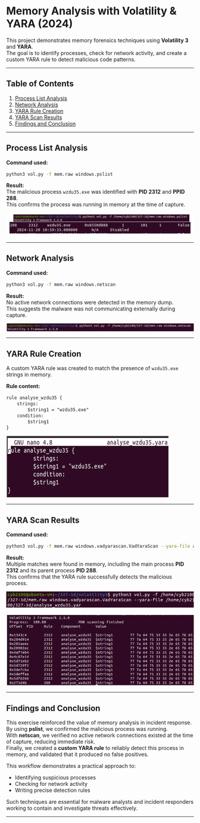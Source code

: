 # Memory Analysis with Volatility & YARA (2024)

This project demonstrates memory forensics techniques using **Volatility 3** and **YARA**.  
The goal is to identify processes, check for network activity, and create a custom YARA rule to detect malicious code patterns.

---

## Table of Contents
1. [Process List Analysis](#process-list-analysis)
2. [Network Analysis](#network-analysis)
3. [YARA Rule Creation](#yara-rule-creation)
4. [YARA Scan Results](#yara-scan-results)
5. [Findings and Conclusion](#findings-and-conclusion)

---

## Process List Analysis

**Command used:**
```bash
python3 vol.py -f mem.raw windows.pslist
```

**Result:**  
The malicious process `wzdu35.exe` was identified with **PID 2312** and **PPID 288**.  
This confirms the process was running in memory at the time of capture.

![Process List Screenshot](screenshots/volatility_pslist_wzdu35.png)

---

## Network Analysis

**Command used:**
```bash
python3 vol.py -f mem.raw windows.netscan
```

**Result:**  
No active network connections were detected in the memory dump.  
This suggests the malware was not communicating externally during capture.

![Network Scan Screenshot](screenshots/volatility_netscan_empty.png)

---

## YARA Rule Creation

A custom YARA rule was created to match the presence of `wzdu35.exe` strings in memory.

**Rule content:**
```yara
rule analyse_wzdu35 {
    strings:
        $string1 = "wzdu35.exe"
    condition:
        $string1
}
```

![YARA Rule Content Screenshot](screenshots/yarafile_content.png)

---

## YARA Scan Results

**Command used:**
```bash
python3 vol.py -f mem.raw windows.vadyarascan.VadYaraScan --yara-file analyse_wzdu35.yar
```

**Result:**  
Multiple matches were found in memory, including the main process **PID 2312** and its parent process **PID 288**.  
This confirms that the YARA rule successfully detects the malicious process.

![YARA Scan Command Screenshot](screenshots/volatility_yarascan_command.png)

![YARA Scan Results Screenshot](screenshots/yarascan_results.png)

---

## Findings and Conclusion

This exercise reinforced the value of memory analysis in incident response.  
By using **pslist**, we confirmed the malicious process was running.  
With **netscan**, we verified no active network connections existed at the time of capture, reducing immediate risk.  
Finally, we created a **custom YARA rule** to reliably detect this process in memory, and validated that it produced no false positives.

This workflow demonstrates a practical approach to:
- Identifying suspicious processes  
- Checking for network activity  
- Writing precise detection rules  

Such techniques are essential for malware analysts and incident responders working to contain and investigate threats effectively.

---

